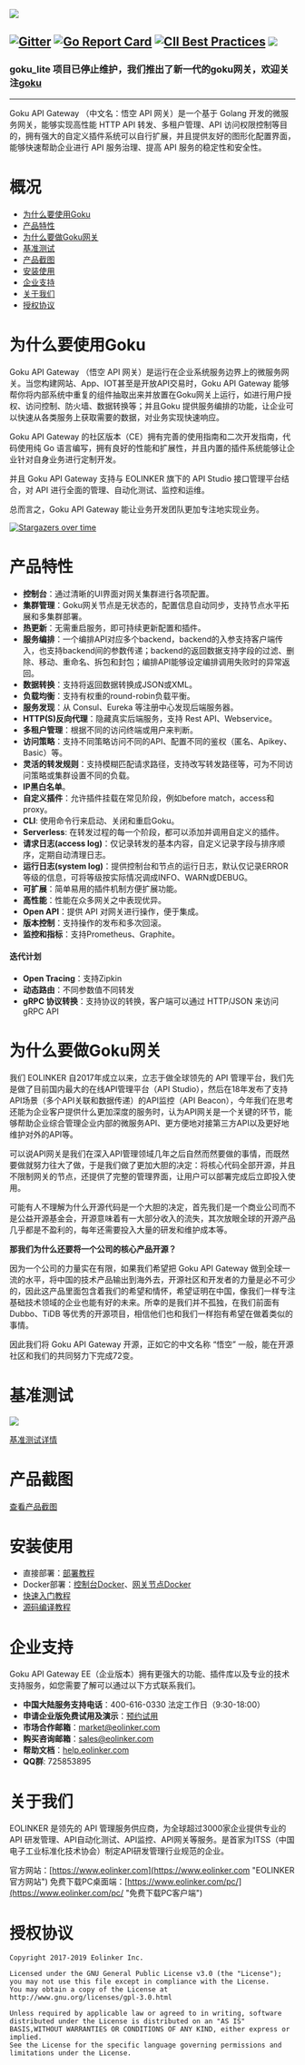 
![](https://data.eolinker.com/6IvqUL3cb40efeca8cf4fdc034286bd946b130b45d50bd8.jpg)

[![Gitter](https://badges.gitter.im/goku-api-gateway/community.svg)](https://gitter.im/goku-api-gateway/community?utm_source=badge&utm_medium=badge&utm_campaign=pr-badge) [![Go Report Card](https://goreportcard.com/badge/github.com/eolinker/goku-api-gateway)](https://goreportcard.com/report/github.com/eolinker/goku-api-gateway) [![CII Best Practices](https://bestpractices.coreinfrastructure.org/projects/3214/badge)](https://bestpractices.coreinfrastructure.org/projects/3214) ![](https://img.shields.io/badge/license-GPL3.0-blue.svg)
----

### goku_lite 项目已停止维护，我们推出了新一代的goku网关，欢迎关注[goku](https://github.com/eolinker/goku)

------


Goku API Gateway （中文名：悟空 API 网关）是一个基于 Golang 开发的微服务网关，能够实现高性能 HTTP API 转发、多租户管理、API 访问权限控制等目的，拥有强大的自定义插件系统可以自行扩展，并且提供友好的图形化配置界面，能够快速帮助企业进行 API 服务治理、提高 API 服务的稳定性和安全性。



# 概况

- [为什么要使用Goku](#为什么要使用Goku "为什么要使用Goku")
- [产品特性](#产品特性 "产品特性")
- [为什么要做Goku网关](#为什么要做Goku网关 "为什么要做Goku网关")
- [基准测试](#基准测试 "基准测试")
- [产品截图](#产品截图 "产品截图")
- [安装使用](#安装使用 "安装使用")
- [企业支持](#企业支持 "企业支持")
- [关于我们](#关于我们 "关于我们")
- [授权协议](#授权协议 "授权协议")

# 为什么要使用Goku
Goku API Gateway （悟空 API 网关）是运行在企业系统服务边界上的微服务网关。当您构建网站、App、IOT甚至是开放API交易时，Goku API Gateway 能够帮你将内部系统中重复的组件抽取出来并放置在Goku网关上运行，如进行用户授权、访问控制、防火墙、数据转换等；并且Goku 提供服务编排的功能，让企业可以快速从各类服务上获取需要的数据，对业务实现快速响应。

Goku API Gateway 的社区版本（CE）拥有完善的使用指南和二次开发指南，代码使用纯 Go 语言编写，拥有良好的性能和扩展性，并且内置的插件系统能够让企业针对自身业务进行定制开发。

并且 Goku API Gateway 支持与 EOLINKER 旗下的 API Studio 接口管理平台结合，对 API 进行全面的管理、自动化测试、监控和运维。

总而言之，Goku API Gateway 能让业务开发团队更加专注地实现业务。

[![Stargazers over time](https://starchart.cc/eolinker/goku-api-gateway.svg)](#)

# 产品特性
- **控制台**：通过清晰的UI界面对网关集群进行各项配置。
- **集群管理**：Goku网关节点是无状态的，配置信息自动同步，支持节点水平拓展和多集群部署。
- **热更新**：无需重启服务，即可持续更新配置和插件。
- **服务编排**：一个编排API对应多个backend，backend的入参支持客户端传入，也支持backend间的参数传递；backend的返回数据支持字段的过滤、删除、移动、重命名、拆包和封包；编排API能够设定编排调用失败时的异常返回。
- **数据转换**：支持将返回数据转换成JSON或XML。
- **负载均衡**：支持有权重的round-robin负载平衡。
- **服务发现**：从 Consul、Eureka 等注册中心发现后端服务器。
- **HTTP(S)反向代理**：隐藏真实后端服务，支持 Rest API、Webservice。
- **多租户管理**：根据不同的访问终端或用户来判断。
- **访问策略**：支持不同策略访问不同的API、配置不同的鉴权（匿名、Apikey、Basic）等。
- **灵活的转发规则**：支持模糊匹配请求路径，支持改写转发路径等，可为不同访问策略或集群设置不同的负载。
- **IP黑白名单**。
- **自定义插件**：允许插件挂载在常见阶段，例如before match，access和proxy。
- **CLI**: 使用命令行来启动、关闭和重启Goku。
- **Serverless**: 在转发过程的每一个阶段，都可以添加并调用自定义的插件。
- **请求日志(access log)**：仅记录转发的基本内容，自定义记录字段与排序顺序，定期自动清理日志。
- **运行日志(system log)**：提供控制台和节点的运行日志，默认仅记录ERROR等级的信息，可将等级按实际情况调成INFO、WARN或DEBUG。
- **可扩展**：简单易用的插件机制方便扩展功能。
- **高性能**：性能在众多网关之中表现优异。
- **Open API**：提供 API 对网关进行操作，便于集成。
- **版本控制**：支持操作的发布和多次回滚。
- **监控和指标**：支持Prometheus、Graphite。

#### 迭代计划
- **Open Tracing**：支持Zipkin
- **动态路由**：不同参数值不同转发
- **gRPC 协议转换**：支持协议的转换，客户端可以通过 HTTP/JSON 来访问 gRPC API

# 为什么要做Goku网关
我们 EOLINKER 自2017年成立以来，立志于做全球领先的 API 管理平台，我们先是做了目前国内最大的在线API管理平台（API Studio），然后在18年发布了支持API场景（多个API关联和数据传递）的API监控（API Beacon），今年我们在思考还能为企业客户提供什么更加深度的服务时，认为API网关是一个关键的环节，能够帮助企业综合管理企业内部的微服务API、更方便地对接第三方API以及更好地维护对外的API等。

可以说API网关是我们在深入API管理领域几年之后自然而然要做的事情，而既然要做就努力往大了做，于是我们做了更加大胆的决定：将核心代码全部开源，并且不限制网关的节点，还提供了完整的管理界面，让用户可以部署完成后立即投入使用。

可能有人不理解为什么开源代码是一个大胆的决定，首先我们是一个商业公司而不是公益开源基金会，开源意味着有一大部分收入的流失，其次放眼全球的开源产品几乎都是不盈利的，每年还需要投入大量的研发和维护成本等。

**那我们为什么还要将一个公司的核心产品开源？**

因为一个公司的力量实在有限，如果我们希望把 Goku API Gateway 做到全球一流的水平，将中国的技术产品输出到海外去，开源社区和开发者的力量是必不可少的，因此这产品里面包含着我们的希望和情怀，希望证明在中国，像我们一样专注基础技术领域的企业也能有好的未来。所幸的是我们并不孤独，在我们前面有 Dubbo、TiDB 等优秀的开源项目，相信他们也和我们一样抱有希望在做着类似的事情。

因此我们将 Goku API Gateway 开源，正如它的中文名称 “悟空” 一般，能在开源社区和我们的共同努力下完成72变。

# 基准测试
![](https://data.eolinker.com/p7NFG6lb4c73b26cc880e838fe45aa31bc037b7415e3770.jpg)

[基准测试详情](https://help.eolinker.com/#/tutorial/?groupID=c-362&productID=19#tip7 "Benchmark Detail")

# 产品截图

[查看产品截图](https://github.com/eolinker/goku-api-gateway/blob/master/docs/CONSOLE_PREVIEW_CN.md "查看产品截图")

# 安装使用
* 直接部署：[部署教程](https://help.eolinker.com/#/tutorial/?groupID=c-371&productID=19 "部署教程")
* Docker部署：[控制台Docker](https://hub.docker.com/r/eolinker/goku-api-gateway-ce-console "控制台Docker")、[网关节点Docker](https://hub.docker.com/r/eolinker/goku-api-gateway-ce-node "网关节点Docker")
* [快速入门教程](https://help.eolinker.com/#/tutorial/?groupID=c-307&productID=19 "快速入门教程")
* [源码编译教程](https://help.eolinker.com/#/tutorial/?groupID=c-350&productID=19 "源码编译")

# 企业支持
Goku API Gateway EE（企业版本）拥有更强大的功能、插件库以及专业的技术支持服务，如您需要了解可以通过以下方式联系我们。
- **中国大陆服务支持电话**：400-616-0330 法定工作日（9:30-18:00）
- **申请企业版免费试用及演示**：[预约试用](https://www.eolinker.com/#/survey/applyAmsCloud "预约试用")
- **市场合作邮箱**：market@eolinker.com
- **购买咨询邮箱**：sales@eolinker.com
- **帮助文档**：[help.eolinker.com](help.eolinker.com "help.eolinker.com")
- **QQ群**: 725853895

# 关于我们
EOLINKER 是领先的 API 管理服务供应商，为全球超过3000家企业提供专业的 API 研发管理、API自动化测试、API监控、API网关等服务。是首家为ITSS（中国电子工业标准化技术协会）制定API研发管理行业规范的企业。

官方网站：[https://www.eolinker.com](https://www.eolinker.com "EOLINKER官方网站")
免费下载PC桌面端：[https://www.eolinker.com/pc/](https://www.eolinker.com/pc/ "免费下载PC客户端")

# 授权协议
```
Copyright 2017-2019 Eolinker Inc.

Licensed under the GNU General Public License v3.0 (the "License");
you may not use this file except in compliance with the License.
You may obtain a copy of the License at http://www.gnu.org/licenses/gpl-3.0.html

Unless required by applicable law or agreed to in writing, software distributed under the License is distributed on an "AS IS" BASIS,WITHOUT WARRANTIES OR CONDITIONS OF ANY KIND, either express or implied.
See the License for the specific language governing permissions and limitations under the License.
```
